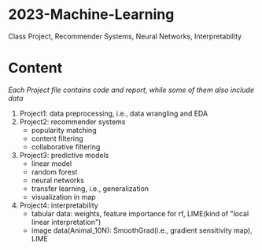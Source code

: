 # 2023-Machine-Learning
Class Project, Recommender Systems, Neural Networks, Interpretability


# Content
*Each Project file contains code and report, while some of them also include data*

1. Project1: data preprocessing, i.e., data wrangling and EDA
2. Project2: recommender systems
   - popularity matching
   - content filtering
   - collaborative filtering
3. Project3: predictive models
   - linear model
   - random forest
   - neural networks
   - transfer learning, i.e., generalization
   - visualization in map
4. Project4: interpretability
   - tabular data: weights, feature importance for rf, LIME(kind of "local linear interpretation")
   - image data(Animal_10N): SmoothGrad(i.e., gradient sensitivity map), LIME

